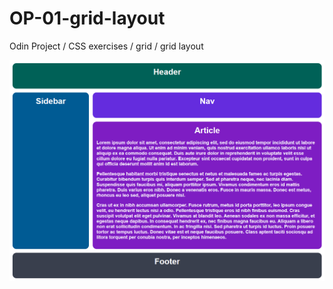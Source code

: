 # OP-01-grid-layout
Odin Project / CSS exercises / grid / grid layout 

![Desired outcome image](desired-outcome.png)